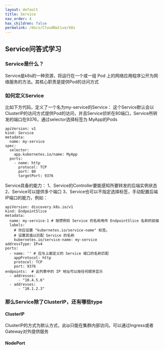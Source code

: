 ```yaml
---
layout: default
title: Service
nav_order: 4
has_children: false
permalink: /docs/CloudNative/k8s
---
```

## Service问答式学习
### Service是什么？
Service是k8s的一种资源，将运行在一个或一组 Pod 上的网络应用程序公开为网络服务的方法。其核心职责是提供Pod的访问方式

### 如何定义Service
比如下方代码，定义了一个名为my-service的Service：
    这个Service默认会以ClusterIP的访问方式提供Pod的访问，并且Service侦听在80端口，Service所转发的端口在9376，通过selector选择标签为
    MyApp的Pods
~~~
apiVersion: v1
kind: Service
metadata:
  name: my-service
spec:
  selector:
    app.kubernetes.io/name: MyApp
  ports:
    - name: http
      protocol: TCP
      port: 80
      targetPort: 9376
~~~
Service具备的能力：
1、Service的Controller要能感知所要转发的后端实例状态
2、Service可以提供多个端口
3、Service也可以不指定选择标签，手动配置后端IP端口的能力，例如：
~~~
apiVersion: discovery.k8s.io/v1
kind: EndpointSlice
metadata:
  name: my-service-1 # 按惯例将 Service 的名称用作 EndpointSlice 名称的前缀
  labels:
    # 你应设置 "kubernetes.io/service-name" 标签。
    # 设置其值以匹配 Service 的名称
    kubernetes.io/service-name: my-service
addressType: IPv4
ports:
  - name: '' # 应与上面定义的 Service 端口的名称匹配
    appProtocol: http
    protocol: TCP
    port: 9376
endpoints:  # 此列表中的 IP 地址可以按任何顺序显示
  - addresses:
      - "10.4.5.6"
  - addresses:
      - "10.1.2.3"
~~~
### 那么Service除了ClusterIP，还有哪些type
#### ClusterIP
ClusterIP的方式为默认方式，此ip只能在集群内部访问。可以通过Ingress或者Gateway对外提供服务
#### NodePort
